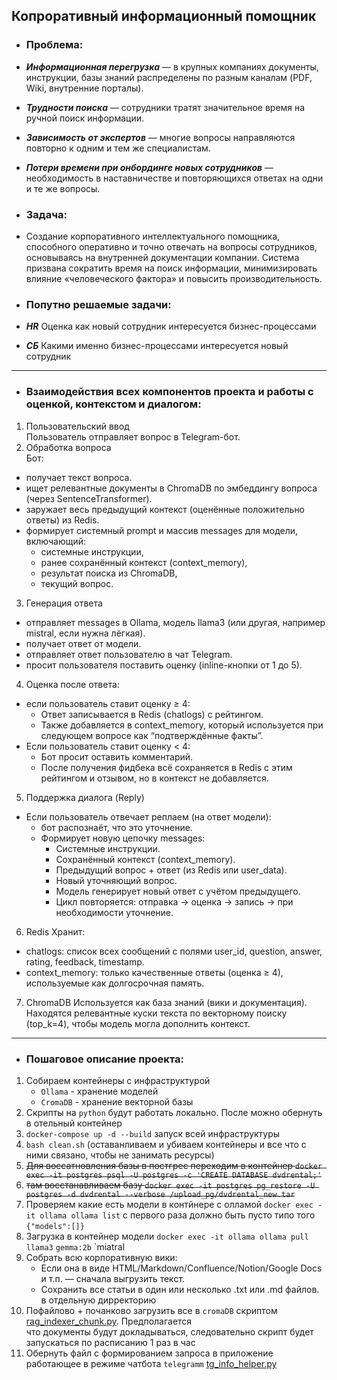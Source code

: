 ## Копроративный информационный помощник

- ### Проблема:
- ___Информационная перегрузка___ — в крупных компаниях документы, инструкции, базы знаний распределены по разным каналам (PDF, Wiki, внутренние порталы). 
- ___Трудности поиска___ — сотрудники тратят значительное время на ручной поиск информации. 
- ___Зависимость от экспертов___ — многие вопросы направляются повторно к одним и тем же специалистам. 
- ___Потери времени при онбординге новых сотрудников___ — необходимость в наставничестве и повторяющихся ответах на одни и те же вопросы.  


- ### Задача: 
- Создание корпоративного интеллектуального помощника, способного оперативно и точно отвечать на вопросы сотрудников, 
основываясь на внутренней документации компании. Система призвана сократить время на поиск информации, 
минимизировать влияние «человеческого фактора» и повысить производительность.

- ### Попутно решаемые задачи:  
- ___HR___ Оценка как новый сотрудник интересуется бизнес-процессами
- ___СБ___ Какими именно бизнес-процессами интересуется новый сотрудник

-------------------
- ### Взаимодействия всех компонентов проекта и работы с оценкой, контекстом и диалогом:

1. Пользовательский ввод  
Пользователь отправляет вопрос в Telegram-бот.
2. Обработка вопроса  
Бот:
- получает текст вопроса. 
- ищет релевантные документы в ChromaDB по эмбеддингу вопроса (через SentenceTransformer). 
- заружает весь предыдущий контекст (оценённые положительно ответы) из Redis. 
- формирует системный prompt и массив messages для модели, включающий:
  - системные инструкции, 
  - ранее сохранённый контекст (context_memory), 
  - результат поиска из ChromaDB, 
  - текущий вопрос.
3. Генерация ответа  
- отправляет messages в Ollama, модель llama3 (или другая, например mistral, если нужна лёгкая). 
- получает ответ от модели. 
- отправляет ответ пользователю в чат Telegram. 
- просит пользователя поставить оценку (inline-кнопки от 1 до 5).
4. Оценка после ответа:
- если пользователь ставит оценку ≥ 4:
  - Ответ записывается в Redis (chatlogs) с рейтингом. 
  - Также добавляется в context_memory, который используется при следующем вопросе как “подтверждённые факты”. 
- Если пользователь ставит оценку < 4:
  - Бот просит оставить комментарий. 
  - После получения фидбека всё сохраняется в Redis с этим рейтингом и отзывом, но в контекст не добавляется.
5. Поддержка диалога (Reply) 
- Если пользователь отвечает реплаем (на ответ модели): 
  - бот распознаёт, что это уточнение. 
  - Формирует новую цепочку messages:
    - Системные инструкции. 
    - Сохранённый контекст (context_memory). 
    - Предыдущий вопрос + ответ (из Redis или user_data). 
    - Новый уточняющий вопрос. 
    - Модель генерирует новый ответ с учётом предыдущего. 
    - Цикл повторяется: отправка → оценка → запись → при необходимости уточнение.
6. Redis
Хранит:
- chatlogs: список всех сообщений с полями user_id, question, answer, rating, feedback, timestamp. 
- context_memory: только качественные ответы (оценка ≥ 4), используемые как долгосрочная память.
7. ChromaDB
Используется как база знаний (вики и документация). Находятся релевантные куски текста по векторному поиску (top_k=4), чтобы модель могла дополнить контекст.  

-----------

- ### Пошаговое описание проекта:
1. Собираем контейнеры с инфраструктурой  
   - `Ollama` - хранение моделей
   - `CromaDB` - хранение векторной базы
2. Скрипты на `python` будут работать локально. После можно обернуть в отельный контейнер
3. `docker-compose up -d --build` запуск всей инфраструктуры
4. `bash clean.sh`  (оставанливаем и убиваем контейнеры и все что с ними связано, чтобы не занимать ресурсы)
5. ~~Для воссатновления базы в постгрес переходим в контейнер `docker exec -it postgres psql -U postgres -c 'CREATE DATABASE dvdrental;'`~~
6. ~~там восстанавливаем базу `docker exec -it postgres pg_restore -U postgres -d dvdrental --verbose /upload_pg/dvdrental_new.tar`~~
7. Проверяем какие есть модели в контйнере с олламой `docker exec -it ollama ollama list` с первого раза должно быть пусто типо того `{"models":[]} `
8. Загрузка в контейнер модели `docker exec -it ollama ollama pull llama3` `gemma:2b` `miatral
9. Собрать всю корпоративную вики:  
   - Если она в виде HTML/Markdown/Confluence/Notion/Google Docs и т.п. — сначала выгрузить текст.   
   - Сохранить все статьи в один или несколько .txt или .md файлов.  в отдельную дирректорию
10. Пофайлово + почанково загрузить все в `cromaDB` скриптом [rag_indexer_chunk.py](scripts/rag_indexer_chunk.py). Предполагается  
что документы будут докладываться, следовательно скрипт будет запускаться по расписанию 1 раз в час
11. Обернуть файл с формированием запроса в приложение работающее в режиме чатбота `telegramm` [tg_info_helper.py](tg/tg_info_helper.py)
